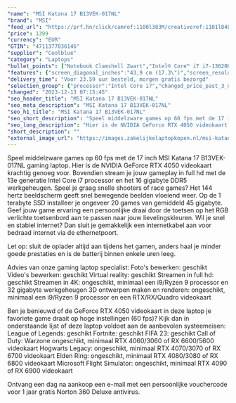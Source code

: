 ```yaml
---
"name": "MSI Katana 17 B13VEK-017NL"
"brand": "MSI"
"feed_url": "https://prf.hn/click/camref:1100l383M/creativeref:1101l84031/destination:https%3A%2F%2Fwww.coolblue.nl%2Fproduct%2F923169"
"price": 1399
"currency": "EUR"
"GTIN": "4711377036146"
"supplier": "Coolblue"
"category": "Laptops"
"bullet_points": ["Notebook Clamshell Zwart","Intel® Core™ i7 i7-13620H","43,9 cm (17.3\") Full HD 1920 x 1080 Pixels","16 GB DDR5-SDRAM 5200 MHz 2 x 8 GB","1 TB SSD","NVIDIA GeForce RTX 4050 6 GB Intel® UHD Graphics","Wi-Fi 6 (802.11ax) Bluetooth 5.2","53,5 Wh 240 W","Windows 11"]
"features": {"screen_diagonal_inches":"43,9 cm (17.3\")","screen_resolution":"1920 x 1080 Pixels","processor_family":"Intel® Core™ i7","memory_size":"16 GB","memory_type":"DDR5-SDRAM","total_storage_space":"1 TB","graphics_card":"NVIDIA GeForce RTX 4050","graphics_memory_size":"6 GB","operating_system":"Windows 11","battery_capacity":"53,5 Wh","width":"398 mm","depth":"273 mm","height":"25,2 mm","weight":"2,6 kg"}
"delivery_time": "Voor 23.59 uur besteld, morgen gratis bezorgd"
"selection_group": {"processor":"Intel Core i7","changed_price_past_3_days":false,"product_family":"Katana"}
"changed": "2023-12-13 07:15:45"
"seo_header_title": "MSI Katana 17 B13VEK-017NL"
"seo_meta_description": "MSI Katana 17 B13VEK-017NL"
"seo_h1_title": "MSI Katana 17 B13VEK-017NL"
"seo_short_description": "Speel middelzware games op 60 fps met de 17 inch MSI Katana 17 B13VEK-017NL gaming laptop."
"seo_long_description": "Hier is de NVIDIA GeForce RTX 4050 videokaart krachtig genoeg voor. Bovendien stream je jouw gameplay in full hd met de 13e generatie Intel Core i7 processor en het 16 gigabyte DDR5 werkgeheugen. Speel je graag snelle shooters of race games? Het 144 hertz beeldscherm geeft snel bewegende beelden vloeiend weer. Op de 1 terabyte SSD installeer je ongeveer 20 games van gemiddeld 45 gigabyte. Geef jouw game ervaring een persoonlijke draai door de toetsen op het RGB verlichte toetsenbord aan te passen naar jouw lievelingskleuren. Wil je snel en stabiel internet? Dan sluit je gemakkelijk een internetkabel aan voor bedraad internet via de ethernetpoort. \r\n\r\nLet op: sluit de oplader altijd aan tijdens het gamen, anders haal je minder goede prestaties en is de batterij binnen enkele uren leeg. \r\n\r\nAdvies van onze gaming laptop specialist:\r\nFoto's bewerken: geschikt\r\nVideo's bewerken: geschikt\r\nVirtual reality: geschikt\r\nStreamen in full hd: geschikt\r\nStreamen in 4K: ongeschikt, minimaal een i9/Ryzen 9 processor en 32 gigabyte werkgeheugen\r\n3D ontwerpen maken en renderen: ongeschikt, minimaal een i9/Ryzen 9 processor en een RTX/RX/Quadro videokaart\r\n\r\nBen je benieuwd of de GeForce RTX 4050 videokaart in deze laptop je favoriete game draait op hoge instellingen (60 fps)? Kijk dan in onderstaande lijst of deze laptop voldoet aan de aanbevolen systeemeisen:\r\nLeague of Legends: geschikt\r\nFortnite: geschikt\r\nFIFA 23: geschikt\r\nCall of Duty: Warzone ongeschikt, minimaal RTX 4060/3060 of RX 6600/5600 videokaart\r\nHogwarts Legacy: ongeschikt, minimaal RTX 4070/3070 of RX 6700 videokaart\r\nElden Ring: ongeschikt, minimaal RTX 4080/3080 of RX 6800 videokaart\r\nMicrosoft Flight Simulator: ongeschikt, minimaal RTX 4090 of RX 6900 videokaart\r\n\r\nOntvang een dag na aankoop een e-mail met een persoonlijke vouchercode voor 1 jaar gratis Norton 360 Deluxe antivirus."
"short_description": ""
"external_image_url": "https://images.zakelijkelaptopkopen.nl/msi-katana-17-b13vek-017nl.webp"
---
```


Speel middelzware games op 60 fps met de 17 inch MSI Katana 17 B13VEK-017NL gaming laptop. Hier is de NVIDIA GeForce RTX 4050 videokaart krachtig genoeg voor. Bovendien stream je jouw gameplay in full hd met de 13e generatie Intel Core i7 processor en het 16 gigabyte DDR5 werkgeheugen. Speel je graag snelle shooters of race games? Het 144 hertz beeldscherm geeft snel bewegende beelden vloeiend weer. Op de 1 terabyte SSD installeer je ongeveer 20 games van gemiddeld 45 gigabyte. Geef jouw game ervaring een persoonlijke draai door de toetsen op het RGB verlichte toetsenbord aan te passen naar jouw lievelingskleuren. Wil je snel en stabiel internet? Dan sluit je gemakkelijk een internetkabel aan voor bedraad internet via de ethernetpoort.

Let op: sluit de oplader altijd aan tijdens het gamen, anders haal je minder goede prestaties en is de batterij binnen enkele uren leeg.

Advies van onze gaming laptop specialist:
Foto's bewerken: geschikt
Video's bewerken: geschikt
Virtual reality: geschikt
Streamen in full hd: geschikt
Streamen in 4K: ongeschikt, minimaal een i9/Ryzen 9 processor en 32 gigabyte werkgeheugen
3D ontwerpen maken en renderen: ongeschikt, minimaal een i9/Ryzen 9 processor en een RTX/RX/Quadro videokaart

Ben je benieuwd of de GeForce RTX 4050 videokaart in deze laptop je favoriete game draait op hoge instellingen (60 fps)? Kijk dan in onderstaande lijst of deze laptop voldoet aan de aanbevolen systeemeisen:
League of Legends: geschikt
Fortnite: geschikt
FIFA 23: geschikt
Call of Duty: Warzone ongeschikt, minimaal RTX 4060/3060 of RX 6600/5600 videokaart
Hogwarts Legacy: ongeschikt, minimaal RTX 4070/3070 of RX 6700 videokaart
Elden Ring: ongeschikt, minimaal RTX 4080/3080 of RX 6800 videokaart
Microsoft Flight Simulator: ongeschikt, minimaal RTX 4090 of RX 6900 videokaart

Ontvang een dag na aankoop een e-mail met een persoonlijke vouchercode voor 1 jaar gratis Norton 360 Deluxe antivirus.